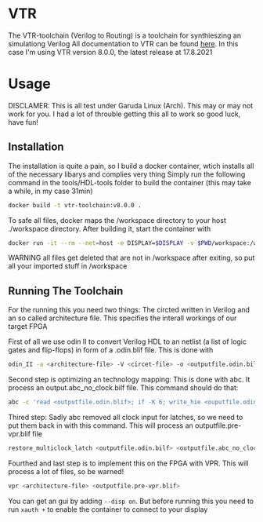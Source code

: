 # VTR
The VTR-toolchain (Verilog to Routing) is a toolchain for synthieszing an simulationg Verilog
All documentation to VTR can be found [here](https://docs.verilogtorouting.org/en/latest/).
In this case I'm using VTR version 8.0.0, the latest release at 17.8.2021

# Usage
DISCLAMER: This is all test under Garuda Linux (Arch). This may or may not work for you. I had a lot of throuble getting this all to work so good luck, have fun!

## Installation
The installation is quite a pain, so I build a docker container, wtich installs all of the necessary libarys and complies very thing Simply run the following command in the tools/HDL-tools folder to build the container (this may take a while, in my case 31min)
```bash
docker build -t vtr-toolchain:v8.0.0 .
```

To safe all files, docker maps the /workspace directory to your host ./workspace directory.
After building it, start the container with
```bash
docker run -it --rm --net=host -e DISPLAY=$DISPLAY -v $PWD/workspace:/workspace -v /tmp/.X11-unix:/tmp/.X11-unix vtr-toolchain:v8.0.0 bash
```

WARNING all files get deleted that are not in /workspace after exiting, so put all your imported stuff in /workspace

## Running The Toolchain

For the running this you need two things: The circted written in Verilog and an so called architecture file. This specifies the interall workings of our target FPGA

First of all we use odin II to convert Verilog HDL to an netlist (a list of logic gates and flip-flops) in form of a .odin.blif file. This is done with
```bash
odin_II -a <architecture-file> -V <circet-file> -o <outputfile.odin.bilf>
```

Second step is optimizing an technology mapping: This is done with abc. It process an output.abc\_no\_clock.bilf file. This command should do that:
```bash
abc -c 'read <outputfile.odin.blif>; if -K 6; write_hie <ouputfile.odin.blif> <outputfile.abc_no_clock.blif>'
```

Thired step: Sadly abc removed all clock input for latches, so we need to put them back in with this command. This will process an outputfile.pre-vpr.blif file
```bash
restore_multiclock_latch <outputfile.odin.bilf> <outputfile.abc_no_clock.blif> <outputfile.pre-vpr.blif>
```

Fourthed and last step is to implement this on the FPGA with VPR. This will process a lot of files, so be warned!
```bash
vpr <architecture-file> <outputfile.pre-vpr.blif>
```

You can get an gui by adding `--disp on`. But before running this you need to run `xauth +` to enable the container to connect to your display
